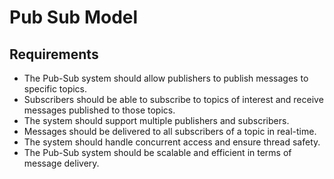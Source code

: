 # Pub Sub Model


## Requirements

- The Pub-Sub system should allow publishers to publish messages to specific topics.
- Subscribers should be able to subscribe to topics of interest and receive messages published to those topics.
- The system should support multiple publishers and subscribers.
- Messages should be delivered to all subscribers of a topic in real-time.
- The system should handle concurrent access and ensure thread safety.
- The Pub-Sub system should be scalable and efficient in terms of message delivery.